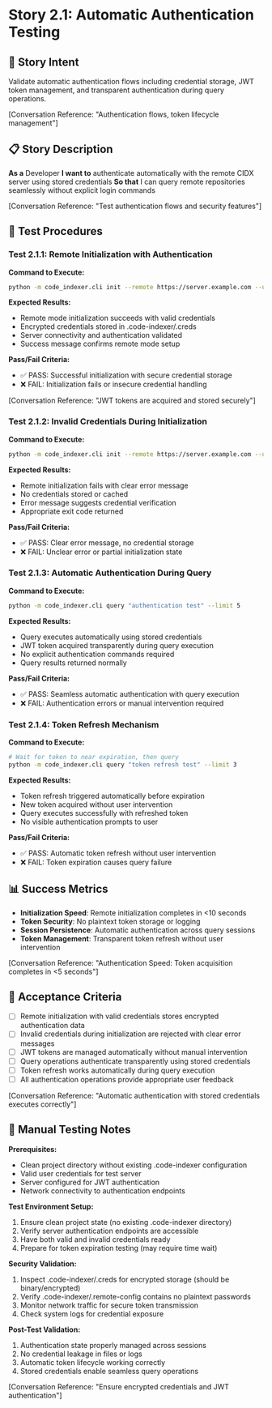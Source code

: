 # Story 2.1: Automatic Authentication Testing

## 🎯 **Story Intent**

Validate automatic authentication flows including credential storage, JWT token management, and transparent authentication during query operations.

[Conversation Reference: "Authentication flows, token lifecycle management"]

## 📋 **Story Description**

**As a** Developer
**I want to** authenticate automatically with the remote CIDX server using stored credentials
**So that** I can query remote repositories seamlessly without explicit login commands

[Conversation Reference: "Test authentication flows and security features"]

## 🔧 **Test Procedures**

### Test 2.1.1: Remote Initialization with Authentication
**Command to Execute:**
```bash
python -m code_indexer.cli init --remote https://server.example.com --username testuser --password testpass
```

**Expected Results:**
- Remote mode initialization succeeds with valid credentials
- Encrypted credentials stored in .code-indexer/.creds
- Server connectivity and authentication validated
- Success message confirms remote mode setup

**Pass/Fail Criteria:**
- ✅ PASS: Successful initialization with secure credential storage
- ❌ FAIL: Initialization fails or insecure credential handling

[Conversation Reference: "JWT tokens are acquired and stored securely"]

### Test 2.1.2: Invalid Credentials During Initialization
**Command to Execute:**
```bash
python -m code_indexer.cli init --remote https://server.example.com --username invalid --password wrongpass
```

**Expected Results:**
- Remote initialization fails with clear error message
- No credentials stored or cached
- Error message suggests credential verification
- Appropriate exit code returned

**Pass/Fail Criteria:**
- ✅ PASS: Clear error message, no credential storage
- ❌ FAIL: Unclear error or partial initialization state

### Test 2.1.3: Automatic Authentication During Query
**Command to Execute:**
```bash
python -m code_indexer.cli query "authentication test" --limit 5
```

**Expected Results:**
- Query executes automatically using stored credentials
- JWT token acquired transparently during query execution
- No explicit authentication commands required
- Query results returned normally

**Pass/Fail Criteria:**
- ✅ PASS: Seamless automatic authentication with query execution
- ❌ FAIL: Authentication errors or manual intervention required

### Test 2.1.4: Token Refresh Mechanism
**Command to Execute:**
```bash
# Wait for token to near expiration, then query
python -m code_indexer.cli query "token refresh test" --limit 3
```

**Expected Results:**
- Token refresh triggered automatically before expiration
- New token acquired without user intervention
- Query executes successfully with refreshed token
- No visible authentication prompts to user

**Pass/Fail Criteria:**
- ✅ PASS: Automatic token refresh without user intervention
- ❌ FAIL: Token expiration causes query failure

## 📊 **Success Metrics**

- **Initialization Speed**: Remote initialization completes in <10 seconds
- **Token Security**: No plaintext token storage or logging
- **Session Persistence**: Automatic authentication across query sessions
- **Token Management**: Transparent token refresh without user intervention

[Conversation Reference: "Authentication Speed: Token acquisition completes in <5 seconds"]

## 🎯 **Acceptance Criteria**

- [ ] Remote initialization with valid credentials stores encrypted authentication data
- [ ] Invalid credentials during initialization are rejected with clear error messages
- [ ] JWT tokens are managed automatically without manual intervention
- [ ] Query operations authenticate transparently using stored credentials
- [ ] Token refresh works automatically during query execution
- [ ] All authentication operations provide appropriate user feedback

[Conversation Reference: "Automatic authentication with stored credentials executes correctly"]

## 📝 **Manual Testing Notes**

**Prerequisites:**
- Clean project directory without existing .code-indexer configuration
- Valid user credentials for test server
- Server configured for JWT authentication
- Network connectivity to authentication endpoints

**Test Environment Setup:**
1. Ensure clean project state (no existing .code-indexer directory)
2. Verify server authentication endpoints are accessible
3. Have both valid and invalid credentials ready
4. Prepare for token expiration testing (may require time wait)

**Security Validation:**
1. Inspect .code-indexer/.creds for encrypted storage (should be binary/encrypted)
2. Verify .code-indexer/.remote-config contains no plaintext passwords
3. Monitor network traffic for secure token transmission
4. Check system logs for credential exposure

**Post-Test Validation:**
1. Authentication state properly managed across sessions
2. No credential leakage in files or logs
3. Automatic token lifecycle working correctly
4. Stored credentials enable seamless query operations

[Conversation Reference: "Ensure encrypted credentials and JWT authentication"]